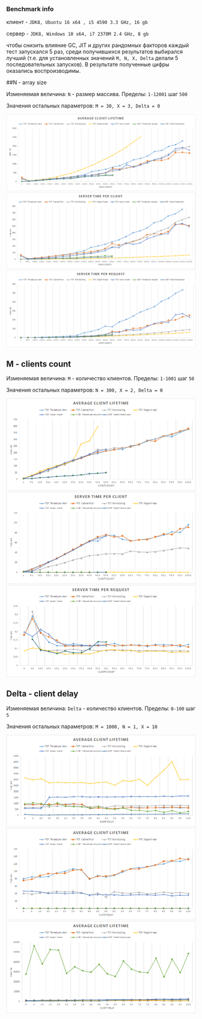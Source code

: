 ### Benchmark info

клиент - `JDK8, Ubuntu 16 x64 , i5 4590 3.3 GHz, 16 gb` 

сервер - `JDK8, Windows 10 x64, i7 2370M 2.4 GHz, 8 gb`

чтобы снизить влияние GC, JIT и других рандомных факторов каждый тест запускался 5 раз, среди получившихся результатов 
выбирался лучший (т.е. для установленных значений `M, N, X, Delta` делали 5 последовательных запусков). В результате 
полученные цифры оказались воспроизводимы.

##N - array size

Изменяемая величина: `N` - размер массива. Пределы: `1-12001` шаг `500`

Значения остальных параметров:
`M = 30, X = 3, Delta = 0`

![n-lifetime](https://raw.githubusercontent.com/Roenke/java-autumn/bench/server-benchmark/img/array-size/n-lifetime.png)
![n-server-client](https://raw.githubusercontent.com/Roenke/java-autumn/bench/server-benchmark/img/array-size/n-server-per-client.png)
![n-server-request](https://raw.githubusercontent.com/Roenke/java-autumn/bench/server-benchmark/img/array-size/n-server-per-request.png)


## M - clients count
Изменяемая величина: `M` - количество клиентов. Пределы: `1-1001` шаг `50`

Значения остальных параметров:
`N = 300, X = 2, Delta = 0`
 
 ![m-lifetime](https://raw.githubusercontent.com/Roenke/java-autumn/bench/server-benchmark/img/client-count/m-lifetime.png)
 ![m-server-client](https://raw.githubusercontent.com/Roenke/java-autumn/bench/server-benchmark/img/client-count/m-server-per-client.png)
 ![m-server-request](https://raw.githubusercontent.com/Roenke/java-autumn/bench/server-benchmark/img/client-count/m-server-per-request.png)

 
## Delta - client delay
Изменяемая величина: `Delta` - количество клиентов. Пределы: `0-100` шаг `5`

Значения остальных параметров:
`M = 1000, N = 1, X = 10`

![delta-lifetime](https://raw.githubusercontent.com/Roenke/java-autumn/bench/server-benchmark/img/client-delay/delta-lifetime.png)
![delta-server-client](https://raw.githubusercontent.com/Roenke/java-autumn/bench/server-benchmark/img/client-delay/delta-server-per-client.png)
![delta-server-request](https://raw.githubusercontent.com/Roenke/java-autumn/bench/server-benchmark/img/client-delay/delta-server-per-request.png)
